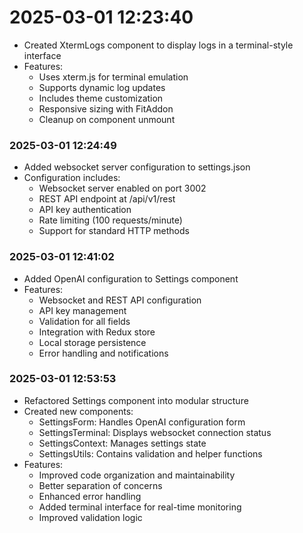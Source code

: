 # 2025-03-01 12:23:40
- Created XtermLogs component to display logs in a terminal-style interface
- Features:
  - Uses xterm.js for terminal emulation
  - Supports dynamic log updates
  - Includes theme customization
  - Responsive sizing with FitAddon
  - Cleanup on component unmount

### 2025-03-01 12:24:49
- Added websocket server configuration to settings.json
- Configuration includes:
  - Websocket server enabled on port 3002
  - REST API endpoint at /api/v1/rest
  - API key authentication
  - Rate limiting (100 requests/minute)
  - Support for standard HTTP methods

### 2025-03-01 12:41:02
- Added OpenAI configuration to Settings component
- Features:
  - Websocket and REST API configuration
  - API key management
  - Validation for all fields
  - Integration with Redux store
  - Local storage persistence
  - Error handling and notifications

### 2025-03-01 12:53:53
- Refactored Settings component into modular structure
- Created new components:
  - SettingsForm: Handles OpenAI configuration form
  - SettingsTerminal: Displays websocket connection status
  - SettingsContext: Manages settings state
  - SettingsUtils: Contains validation and helper functions
- Features:
  - Improved code organization and maintainability
  - Better separation of concerns
  - Enhanced error handling
  - Added terminal interface for real-time monitoring
  - Improved validation logic
